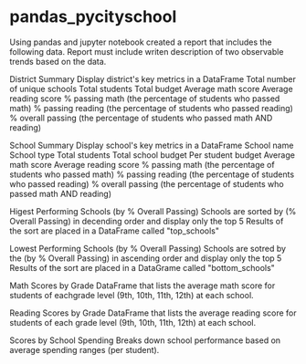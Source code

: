 # pandas_pycityschool

Using pandas and jupyter notebook created a report that includes the following data.
Report must include writen description of two observable trends based on the data.

District Summary
  Display district's key metrics in a DataFrame
  Total number of unique schools
  Total students
  Total budget
  Average math score
  Average reading score
  % passing math (the percentage of students who passed math)
  % passing reading (the percentage of students who passed reading)
  % overall passing (the percentage of students who passed math AND reading)
  
School Summary
  Display school's key metrics in a DataFrame
   School name
   School type
   Total students
   Total school budget
   Per student budget
   Average math score
   Average reading score
   % passing math (the percentage of students who passed math)
   % passing reading (the percentage of students who passed reading)
   % overall passing (the percentage of students who passed math AND reading)
   
   
Higest Performing Schools (by % Overall Passing)
  Schools are sorted by (% Overall Passing) in decending order and display only the top 5
  Results of the sort are placed in a DataFrame called "top_schools"
  
Lowest Performing Schools (by % Overall Passing)
  Schools are sotred by the (by % Overall Passing) in ascending order and display only the top 5
  Results of the sort are placed in a DataGrame called "bottom_schools"
  
Math Scores by Grade
   DataFrame that lists the average math score for students of eachgrade level (9th, 10th, 11th, 12th) at each school.

Reading Scores by Grade
    DataFrame that lists the average reading score for students of each grade level (9th, 10th, 11th, 12th) at each school.

Scores by School Spending
    Breaks down school performance based on average spending ranges (per student).


